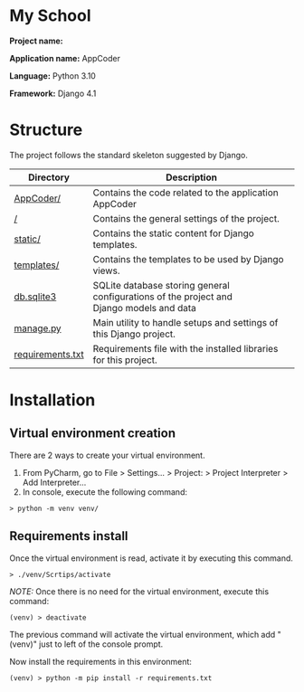 # My School

**Project name:** 

**Application name:** AppCoder

**Language:** Python 3.10

**Framework:** Django 4.1

# Structure

The project follows the standard skeleton suggested by Django.

| Directory                            | Description                                                                                    |
|--------------------------------------|------------------------------------------------------------------------------------------------|
| [AppCoder/](AppCoder)                | Contains the code related to the application AppCoder                                          |
| [/](ProyectoCoder)      | Contains the general settings of the project.                                                  |
| [static/](static)                    | Contains the static content for Django templates.                                              |
| [templates/](templates)              | Contains the templates to be used by Django views.                                             |
| [db.sqlite3](db.sqlite3)             | SQLite database storing general configurations of the project and </br> Django models and data | 
| [manage.py](manage.py)               | Main utility to handle setups and settings of this Django project.                             |
| [requirements.txt](requirements.txt) | Requirements file with the installed libraries for this project.                               |

# Installation

## Virtual environment creation

There are 2 ways to create your virtual environment.
1. From PyCharm, go to File > Settings... > Project:  > Project Interpreter > Add Interpreter...
2. In console, execute the following command:

```console
> python -m venv venv/
```

## Requirements install

Once the virtual environment is read, activate it by executing this command.

```console
> ./venv/Scrtips/activate 
```

*NOTE:* Once there is no need for the virtual environment, execute this command:

```console
(venv) > deactivate 
```

The previous command will activate the virtual environment, which add "(venv)" just to left of the console prompt. 

Now install the requirements in this environment:

```console
(venv) > python -m pip install -r requirements.txt
```
